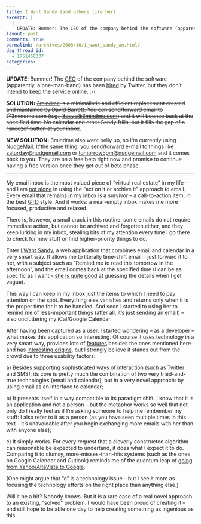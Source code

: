 ```yaml
---
title: I Want Sandy (and others like her)
excerpt: |
  |
    UPDATE: Bummer! The CEO of the company behind the software (apparently, a one-man-band) has been hired by Twitter, but they don't intend to keep the service online. :-( (another one posted on the SWAT blog - no time for translation,...
layout: post
comments: true
permalink: /archives/2008/10/i_want_sandy_an.html/
dsq_thread_id:
  - 1751450337
categories:
---
```

**UPDATE**: Bummer! The [CEO][1] of the company behind the software (apparently, a one-man-band) has been [hired][2] by Twitter, but they don&#8217;t intend to keep the service online. :-(

**SOLUTION:** <del>[3mindme][3] is a minimalistic and efficient replacement created and mantained by [David Barrett][4]. You can send/forward email to <date>@3mindme.com (e.g., 3days@3mindme.com) and it will bounce back at the specified time. No calendar and other Sandy frills, but it fills the gap of a &#8220;snooze&#8221; button at your inbox</del>.

**NEW SOLUTION:** 3mindme also went belly up, so I'm currently using [NudgeMail](/archives/2008/10/i_want_sandy_an.html/). It'the same thing: you send/forward e-mail to things like saturday@nudgemail.com or tomorrow5pm@nudgemail.com and it comes back to you. They are on a free beta right now and promise to continue having a free version once they get out of beta phase.

* * *

My email inbox is the most valued piece of &#8220;virtual real estate&#8221; in my life &#8211; and I am [not alone][6] in using the &#8220;act on it or archive it&#8221; approach to email. Every email that remains in my inbox is a survivor &#8211; a call-to-action item, in the best [GTD][7] style. And it works: a near-empty inbox makes me more focused, productive and relaxed.<span id="more-225"></span>

There is, however, a small crack in this routine: some emails do not require immediate action, but cannot be archived and forgotten either, and they keep lurking in my inbox, stealing bits of my attention every time I go there to check for new stuff or find higher-priority things to do.

Enter [I Want Sandy][8], a web application that combines email and calendar in a very smart way. It allows me to literally time-shift email: I just forward it to her, with a subject such as &#8220;Remind me to read this tomorrow in the afternoon&#8221;, and the email comes back at the specified time (I can be as specific as I want &#8211; [she is quite good][9] at guessing the details when I get vague).

This way I can keep in my inbox just the items to which I need to pay attention on the spot. Everything else vanishes and returns only when it is the proper time for it to be handled. And soon I started to using her to remind me of less-important things (after all, it&#8217;s just sending an email) &#8211; also uncluttering my iCal/Google Calendar.

After having been captured as a user, I started wondering &#8211; as a developer &#8211; what makes this application so interesting. Of course it uses technology in a very smart way, provides lots of [features][10] besides the ones mentioned here and has [interesting origins][11], but I strongly believe it stands out from the crowd due to three usability factors:

a) Besides supporting sophisticated ways of interaction (such as Twitter and SMS), its core is pretty much the combination of two very tried-and-true technologies (email and calendar), but in a very novel approach: by using email as an interface to calendar;

b) It presents itself in a way compatible to its paradigm shift. I know that it is an application and not a person &#8211; but the metaphor works so well that not only do I really feel as if I&#8217;m asking someone to help me rembember my stuff: I also refer to it as a person (as you have seen multiple times in this text &#8211; it&#8217;s unavoidable after you begin exchanging more emails with her than with anyone else);

c) It simply works. For every request that a cleverly constructed algorithm can reasonable be expected to undertand, it does what I expect it to do. Comparing it to clumsy, more-misses-than-hits systems (such as the ones on Google Calendar and Outlook) reminds me of the quantum leap of [going from Yahoo/AltaVista to Google][12].

(One might argue that &#8220;c&#8221; is a technology issue &#8211; but I see it more as focusing the technology efforts on the right place than anything else.)

Will it be a hit? Nobody knows. But it is a rare case of a real novel approach to an existing, &#8220;solved&#8221; problem. I would have been proud of creating it &#8211; and still hope to be able one day to help creating something as ingenious as this.

 [1]: http://blog.twitter.com/2008/11/meet-rael-dornfest.html
 [2]: http://getsatisfaction.com/iwantsandy/topics/a_fork_in_the_road_an_important_announcement_about_i_want_sandy
 [3]: http://3mindme.com/
 [4]: http://blog.quinthar.com/
 [5]: http://www.mihswat.com/2008/10/13/i-want-sandy-and-more-girls-like-her/
 [6]: http://www.43folders.com/izero
 [7]: http://en.wikipedia.org/wiki/Getting_Things_Done
 [8]: http://iwantsandy.com
 [9]: http://iwantsandy.com/examples/for/professionals
 [10]: http://iwantsandy.com/help/guide
 [11]: http://www.boingboing.net/2007/11/14/i-want-sandy-perfect.html
 [12]: http://www.amazon.com/exec/obidos/tg/detail/-/1591840880/qid=1116004151/sr=8-1/ref=sr_8_xs_ap_i1_xgl14?v=glance&s=books&n=507846
